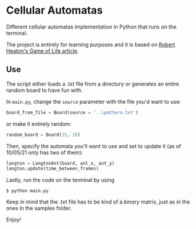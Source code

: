 # Cellular Automatas
Different cellular automatas implementation in Python that runs on the terminal.

The project is entirely for learning purposes and it is based on [Robert Heaton's Game of Life article](https://robertheaton.com/2018/07/20/project-2-game-of-life/).

## Use
The script either loads a .txt file from a directory or generates an entire random board to have fun with.

In `main.py`, change the `source` parameter with the file you'd want to use:
```python
board_from_file = Board(source = '..\pattern.txt')
```
or make it entirely random:
```python
random_board = Board(15, 20)
```
Then, specify the automata you'll want to use and set to update it (as of 10/05/21 only has two of them):
```python
langton = LangtonAnt(board, ant_x, ant_y)
langton.update(time_between_frames)
```

Lastly, run the code on the terminal by using
```
$ python main.py
```

Keep in mind that the .txt file has to be kind of a _binary_ matrix, just as in the ones in the samples folder.

Enjoy!
